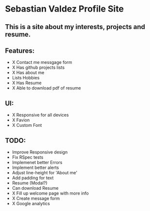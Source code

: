# Sebastian Valdez Profile Site

## This is a site about my interests, projects and resume.

## Features:

- X Contact me messgage form
- X Has github projects lists
- X Has about me
- Lists Hobbies
- X Has Resume
- X Able to download pdf of resume

## UI:

- X Responsive for all devices
- X Favion
- X Custom Font

## TODO:

- Improve Responsive design
- Fix RSpec tests
- Implemenet better Errors
- Implement better alerts
- Adjust line-height for 'About me'
- Add padding for text
- Resume (Modal?)
- Can download Resume
- X Fill up welcome page with more info
- X Create message form
- X Google analytics

